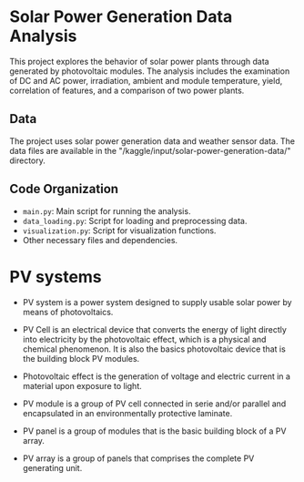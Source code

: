 # Solar Power Generation Data Analysis

This project explores the behavior of solar power plants through data generated by photovoltaic modules. The analysis includes the examination of DC and AC power, irradiation, ambient and module temperature, yield, correlation of features, and a comparison of two power plants.

## Data

The project uses solar power generation data and weather sensor data. The data files are available in the "/kaggle/input/solar-power-generation-data/" directory.

## Code Organization

- `main.py`: Main script for running the analysis.
- `data_loading.py`: Script for loading and preprocessing data.
- `visualization.py`: Script for visualization functions.
- Other necessary files and dependencies.

# PV systems

- PV system is a power system designed to supply usable solar power by means of photovoltaics.

- PV Cell is an electrical device that converts the energy of light directly into electricity by the photovoltaic effect, which is a physical and chemical phenomenon. It is also the basics photovoltaic device that is the building block PV modules.

- Photovoltaic effect is the generation of voltage and electric current in a material upon exposure to light.

- PV module is a group of PV cell connected in serie and/or parallel and encapsulated in an environmentally protective laminate.

- PV panel is a group of modules that is the basic building block of a PV array.

- PV array is a group of panels that comprises the complete PV generating unit.

